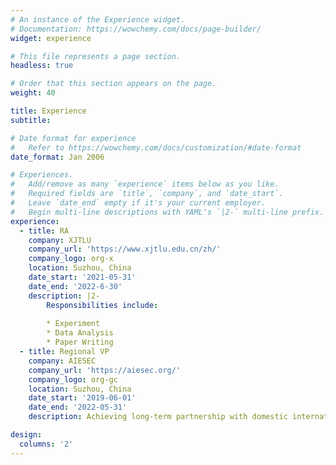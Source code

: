 ```yaml
---
# An instance of the Experience widget.
# Documentation: https://wowchemy.com/docs/page-builder/
widget: experience

# This file represents a page section.
headless: true

# Order that this section appears on the page.
weight: 40

title: Experience
subtitle:

# Date format for experience
#   Refer to https://wowchemy.com/docs/customization/#date-format
date_format: Jan 2006

# Experiences.
#   Add/remove as many `experience` items below as you like.
#   Required fields are `title`, `company`, and `date_start`.
#   Leave `date_end` empty if it's your current employer.
#   Begin multi-line descriptions with YAML's `|2-` multi-line prefix.
experience:
  - title: RA
    company: XJTLU
    company_url: 'https://www.xjtlu.edu.cn/zh/'
    company_logo: org-x
    location: Suzhou, China
    date_start: '2021-05-31'
    date_end: '2022-6-30'
    description: |2-
        Responsibilities include:
        
        * Experiment
        * Data Analysis
        * Paper Writing
  - title: Regional VP
    company: AIESEC
    company_url: 'https://aiesec.org/'
    company_logo: org-gc
    location: Suzhou, China
    date_start: '2019-06-01'
    date_end: '2022-05-31'
    description: Achieving long-term partnership with domestic international companies with global interns from more than 6 countries.

design:
  columns: '2'
---
```

